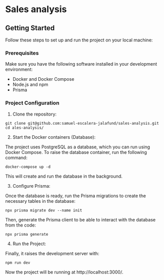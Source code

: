 # Sales analysis

## Getting Started

Follow these steps to set up and run the project on your local machine:

### Prerequisites
Make sure you have the following software installed in your development environment:

- Docker and Docker Compose
- Node.js and npm
- Prisma

### Project Configuration

1. Clone the repository:

```
git clone git@github.com:samuel-escalera-jalafund/sales-analysis.git
cd ales-analysis/
```
2. Start the Docker containers (Database):

The project uses PostgreSQL as a database, which you can run using Docker Compose. 
To raise the database container, run the following command:


```
docker-compose up -d
```

This will create and run the database in the background.

3. Configure Prisma:

Once the database is ready, run the Prisma migrations to create the necessary tables in the database:


```
npx prisma migrate dev --name init
```

Then, generate the Prisma client to be able to interact with the database from the code:


```
npx prisma generate
```

4. Run the Project:

Finally, it raises the development server with:


```
npm run dev
```

Now the project will be running at http://localhost:3000/.
